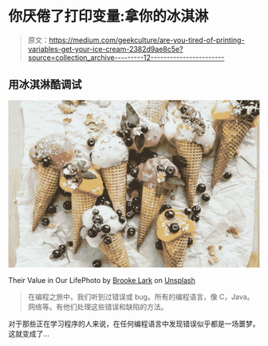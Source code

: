 # 你厌倦了打印变量:拿你的冰淇淋

> 原文：<https://medium.com/geekculture/are-you-tired-of-printing-variables-get-your-ice-cream-2382d9ae8c5e?source=collection_archive---------12----------------------->

## 用冰淇淋酷调试

![](img/27ca362220c2a5eb0b15c05c3c2bc939.png)

Their Value in Our LifePhoto by [Brooke Lark](https://unsplash.com/@brookelark) on [Unsplash](https://unsplash.com/?utm_source=medium&utm_medium=referral)

> 在编程之旅中，我们听到过错误或 bug。所有的编程语言，像 C，Java。网络等。有他们处理这些错误和缺陷的方法。

对于那些正在学习程序的人来说，在任何编程语言中发现错误似乎都是一场噩梦。这就变成了…